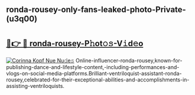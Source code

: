 ## ronda-rousey-only-fans​-leaked-photo​-Private-(u3q00)


# <h2><a href="https://mediaupload.pro?title=ronda-rousey&ref=git">🔗👉 🔴 ronda-rousey-P𝚑ot𝚘𝚜-V𝚒d𝚎o</a></h2>

[![Corinna Kopf Nue Nu𝚍e𝚜](https://i.imgur.com/0qMVB7G.gif)](https://mediaupload.pro?title=ronda-rousey&ref=git)
Online-influencer-ronda-rousey,known-for-publishing-dance-and-lifestyle-content,-including-performances-and-vlogs-on-social-media-platforms.Brilliant-ventriloquist-assistant-ronda-rousey,celebrated-for-their-exceptional-abilities-and-accomplishments-in-assisting-ventriloquists.  